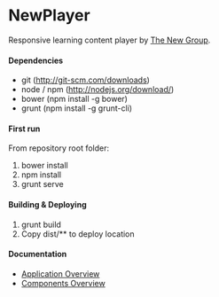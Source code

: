 NewPlayer
=========

Responsive learning content player by [The New Group](http://www.thenewgroup.com).

#### Dependencies

- git (http://git-scm.com/downloads)
- node / npm (http://nodejs.org/download/)
- bower (npm install -g bower)
- grunt (npm install -g grunt-cli)

#### First run

From repository root folder:

1. bower install
1. npm install
1. grunt serve

#### Building & Deploying

1. grunt build
1. Copy dist/\*\* to deploy location

#### Documentation

- [Application Overview](app/)
- [Components Overview](app/scripts/component/)
